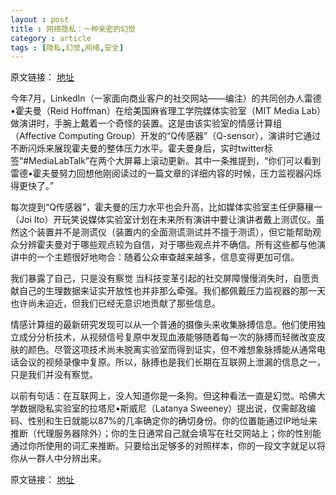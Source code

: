 ```yaml
---
layout : post
title : 网络隐私：一种亲密的幻觉
category : article
tags : [隐私,幻觉,网络,安全]
---
```


原文链接： [地址](http://www.guokr.com/article/63105/)

今年7月，LinkedIn（一家面向商业客户的社交网站——编注）的共同创办人雷德•霍夫曼（Reid Hoffman）在给美国麻省理工学院媒体实验室（MIT Media Lab）做演讲时，手腕上戴着一个奇怪的装置。这是由该实验室的情感计算组（Affective Computing Group）开发的“Q传感器”（Q-sensor），演讲时它通过不断闪烁来展现霍夫曼的整体压力水平。霍夫曼身后，实时twitter标签“#MediaLabTalk”在两个大屏幕上滚动更新。其中一条推提到，“你们可以看到雷德•霍夫曼努力回想他刚阅读过的一篇文章的详细内容的时候，压力监视器闪烁得更快了。”

每次提到“Q传感器”，霍夫曼的压力水平也会升高，比如媒体实验室主任伊藤穰一（Joi Ito）开玩笑说媒体实验室计划在未来所有演讲中要让演讲者戴上测谎仪。虽然这个装置并不是测谎仪（装置内的全面测谎测试并不擅于测谎），但它能帮助观众分辨霍夫曼对于哪些观点较为自信，对于哪些观点并不确信。所有这些都与他演讲中的一个主题很好地吻合：随着公众审查越来越多，信息变得更加可信。

我们暴露了自己，只是没有察觉
当科技变革引起的社交屏障慢慢消失时，自愿贡献自己的生理数据来证实开放性也并非那么牵强。我们都佩戴压力监视器的那一天也许尚未迫近，但我们已经无意识地贡献了那些信息。

情感计算组的最新研究发现可以从一个普通的摄像头来收集脉搏信息。他们使用独立成分分析技术，从视频信号复原中发现血液能够随着每一次的脉搏而轻微改变皮肤的颜色。尽管这项技术尚未脱离实验室而得到证实，但不难想象脉搏能从通常电话会议的视频录像中复原。所以，脉搏也是我们长期在互联网上泄漏的信息之一，只是我们并没有察觉。

以前有句话：在互联网上，没人知道你是一条狗。但这种看法一直是幻觉。哈佛大学数据隐私实验室的拉塔尼•斯威尼（Latanya Sweeney）提出说，仅需邮政编码、性别和生日就能以87%的几率确定你的确切身份。你的位置能通过IP地址来推断（代理服务器除外）；你的生日通常自己就会填写在社交网站上；你的性别能通过你所使用的词汇来推断。只要给出足够多的对照样本，你的一段文字就足以将你从一群人中分辨出来。


原文链接： [地址](http://www.guokr.com/article/63105/)